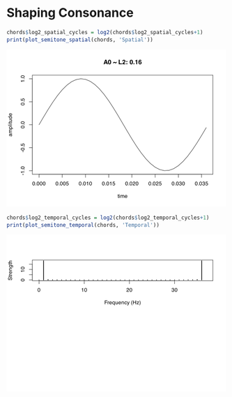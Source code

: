 Shaping Consonance
================

``` r
chords$log2_spatial_cycles = log2(chords$log2_spatial_cycles+1)
print(plot_semitone_spatial(chords, 'Spatial'))
```

![](../figures/GCD-unnamed-chunk-4-1.svg)<!-- -->

``` r
chords$log2_temporal_cycles = log2(chords$log2_temporal_cycles+1)
print(plot_semitone_temporal(chords, 'Temporal'))
```

![](../figures/GCD-unnamed-chunk-5-1.svg)<!-- -->
